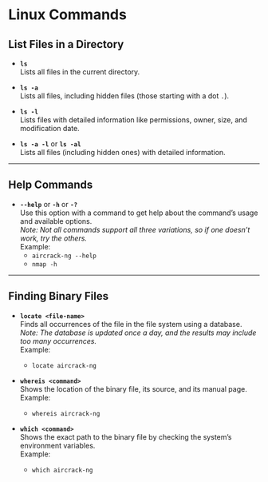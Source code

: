# Linux Commands

## List Files in a Directory
- **`ls`**  
  Lists all files in the current directory.

- **`ls -a`**  
  Lists all files, including hidden files (those starting with a dot `.`).

- **`ls -l`**  
  Lists files with detailed information like permissions, owner, size, and modification date.

- **`ls -a -l`** or **`ls -al`**  
  Lists all files (including hidden ones) with detailed information.

---

## Help Commands
- **`--help`** or **`-h`** or **`-?`**  
  Use this option with a command to get help about the command’s usage and available options.  
  *Note: Not all commands support all three variations, so if one doesn’t work, try the others.*  
  Example:
  - `aircrack-ng --help`  
  - `nmap -h`

---

## Finding Binary Files

- **`locate <file-name>`**  
  Finds all occurrences of the file in the file system using a database.  
  *Note: The database is updated once a day, and the results may include too many occurrences.*  
  Example:  
  - `locate aircrack-ng`  

- **`whereis <command>`**  
  Shows the location of the binary file, its source, and its manual page.  
  Example:  
  - `whereis aircrack-ng`

- **`which <command>`**  
  Shows the exact path to the binary file by checking the system’s environment variables.  
  Example:  
  - `which aircrack-ng`
